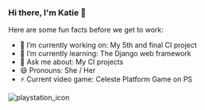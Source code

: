 ### Hi there, I'm Katie 👋

Here are some fun facts before we get to work:

- 🔭 I’m currently working on: My 5th and final CI project
- 🌱 I’m currently learning: The Django web framework
- 💬 Ask me about: My CI projects
- 😄 Pronouns: She / Her
- ⚡ Current video game: Celeste Platform Game on PS

![playstation_icon](https://github.com/KSDunne/KSDunne/assets/77549699/7d13bc23-facc-468b-abb1-2c481396d231)

<!--
**KSDunne/KSDunne** is a ✨ _special_ ✨ repository because its `README.md` (this file) appears on your GitHub profile.

Here are some ideas to get you started:

- 🔭 I’m currently working on ...
- 🌱 I’m currently learning ...
- 👯 I’m looking to collaborate on ...
- 🤔 I’m looking for help with ...
- 💬 Ask me about ...
- 📫 How to reach me: ...
- 😄 Pronouns: ...
- ⚡ Fun fact: ...
-->
